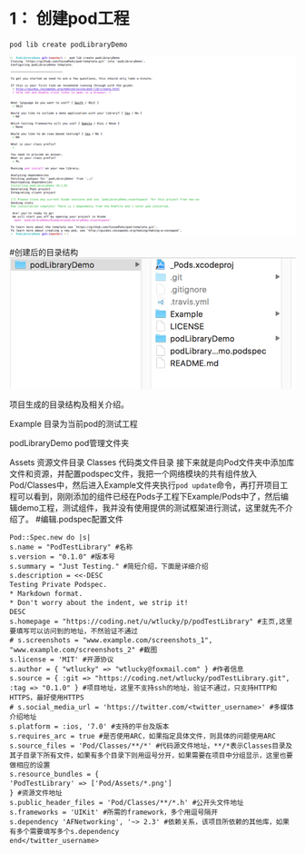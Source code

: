 
# 1： 创建pod工程

```
pod lib create podLibraryDemo

```

![](./init.png)

#创建后的目录结构
![](./屏幕快照.png)

项目生成的目录结构及相关介绍。

Example 目录为当前pod的测试工程

podLibraryDemo pod管理文件夹

Assets 资源文件目录
Classes 代码类文件目录
接下来就是向Pod文件夹中添加库文件和资源，并配置podspec文件，我把一个网络模块的共有组件放入Pod/Classes中，然后进入Example文件夹执行`pod update`命令，再打开项目工程可以看到，刚刚添加的组件已经在Pods子工程下Example/Pods中了，然后编辑demo工程，测试组件，我并没有使用提供的测试框架进行测试，这里就先不介绍了。
#编辑.podspec配置文件


```
Pod::Spec.new do |s|
s.name = "PodTestLibrary" #名称
s.version = "0.1.0" #版本号
s.summary = "Just Testing." #简短介绍，下面是详细介绍
s.description = <<-DESC
Testing Private Podspec.
* Markdown format.
* Don't worry about the indent, we strip it!
DESC
s.homepage = "https://coding.net/u/wtlucky/p/podTestLibrary" #主页,这里要填写可以访问到的地址，不然验证不通过
# s.screenshots = "www.example.com/screenshots_1", "www.example.com/screenshots_2" #截图
s.license = 'MIT' #开源协议
s.author = { "wtlucky" => "wtlucky@foxmail.com" } #作者信息
s.source = { :git => "https://coding.net/wtlucky/podTestLibrary.git", :tag => "0.1.0" } #项目地址，这里不支持ssh的地址，验证不通过，只支持HTTP和HTTPS，最好使用HTTPS
# s.social_media_url = 'https://twitter.com/<twitter_username>' #多媒体介绍地址
s.platform = :ios, '7.0' #支持的平台及版本
s.requires_arc = true #是否使用ARC，如果指定具体文件，则具体的问题使用ARC
s.source_files = 'Pod/Classes/**/*' #代码源文件地址，**/*表示Classes目录及其子目录下所有文件，如果有多个目录下则用逗号分开，如果需要在项目中分组显示，这里也要做相应的设置
s.resource_bundles = {
'PodTestLibrary' => ['Pod/Assets/*.png']
} #资源文件地址
s.public_header_files = 'Pod/Classes/**/*.h' #公开头文件地址
s.frameworks = 'UIKit' #所需的framework，多个用逗号隔开
s.dependency 'AFNetworking', '~> 2.3' #依赖关系，该项目所依赖的其他库，如果有多个需要填写多个s.dependency
end</twitter_username>


```

